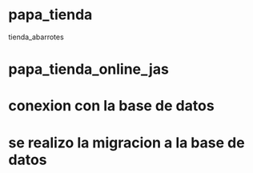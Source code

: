 # papa_tienda
tienda_abarrotes
# papa_tienda_online_jas
# conexion con la base de datos
# se realizo la migracion a la base de datos